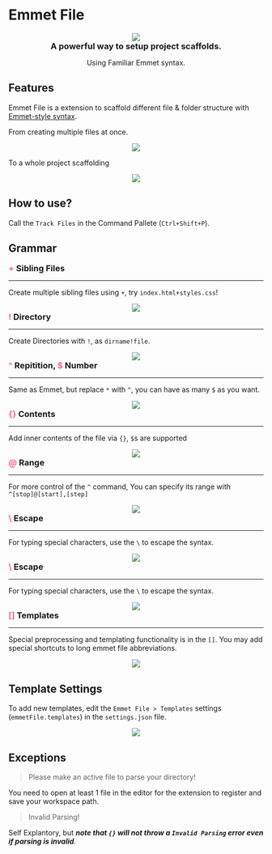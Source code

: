 # Emmet File

<center>
    <img src="https://raw.githubusercontent.com/Crunchitect/emmet-file/master/md_assets/emmetfile.png">
    <h3 style="margin:0;padding:0">A powerful way to setup project scaffolds.</h3>
    <p>Using Familiar Emmet syntax.</p>
</center>

## Features

Emmet File is a extension to scaffold different file & folder structure with [Emmet-style syntax](https://emmet.io/).

From creating multiple files at once.
<center>
    <img src="https://raw.githubusercontent.com/Crunchitect/emmet-file/master/md_assets/emmetfile1.png">
</center>

To a whole project scaffolding
<center>
    <img src="https://raw.githubusercontent.com/Crunchitect/emmet-file/master/md_assets/showoff.gif">
</center>

## How to use?
Call the `Track Files` in the Command Pallete (`Ctrl+Shift+P`).

## Grammar

<h3 style="margin:0;padding:0;">
    <span style="color:#FF6188">+</span> 
    Sibling Files
</h3>
<hr />

Create multiple sibling files using `+`, try `index.html+styles.css`!
<center>
    <img src="https://raw.githubusercontent.com/Crunchitect/emmet-file/master/md_assets/emmetfile2.png">
</center>

<h3 style="margin:0;padding:0;">
    <span style="color:#FF6188">!</span> 
    Directory
</h3>
<hr />

Create Directories with `!`, as `dirname!file`.
<center>
    <img src="https://raw.githubusercontent.com/Crunchitect/emmet-file/master/md_assets/emmetfile3.png">
</center>
<h3 style="margin:0;padding:0;">
    <span style="color:#FF6188">^</span> 
    Repitition,
    <span style="color:#FF6188">$</span> 
    Number
</h3>
<hr />

Same as Emmet, but replace `*` with `^`, you can have as many `$` as you want.
<center>
    <img src="https://raw.githubusercontent.com/Crunchitect/emmet-file/master/md_assets/emmetfile4.png">
</center>

<h3 style="margin:0;padding:0;">
    <span style="color:#FF6188">{}</span> 
    Contents
</h3>
<hr />

Add inner contents of the file via `{}`, `$`s are supported
<center>
    <img src="https://raw.githubusercontent.com/Crunchitect/emmet-file/master/md_assets/emmetfile5.png">
</center>

<h3 style="margin:0;padding:0;">
    <span style="color:#FF6188">@</span> 
    Range
</h3>
<hr />

For more control of the `^` command, You can specify its range with `^[stop]@[start],[step]`
<center>
    <img src="https://raw.githubusercontent.com/Crunchitect/emmet-file/master/md_assets/emmetfile6.png">
</center>

<h3 style="margin:0;padding:0;">
    <span style="color:#FF6188">\</span> 
    Escape
</h3>
<hr />

For typing special characters, use the `\` to escape the syntax.
<center>
    <img src="https://raw.githubusercontent.com/Crunchitect/emmet-file/master/md_assets/emmetfile8.png">
</center>

<h3 style="margin:0;padding:0;">
    <span style="color:#FF6188">\</span> 
    Escape
</h3>
<hr />

For typing special characters, use the `\` to escape the syntax.
<center>
    <img src="https://raw.githubusercontent.com/Crunchitect/emmet-file/master/md_assets/emmetfile7.png">
</center>

<h3 style="margin:0;padding:0;">
    <span style="color:#FF6188">[]</span> 
    Templates
</h3>
<hr />

Special preprocessing and templating functionality is in the `[]`. You may add special shortcuts to long emmet file abbreviations.
<center>
    <img src="https://raw.githubusercontent.com/Crunchitect/emmet-file/master/md_assets/emmetfile8.png">
</center>

## Template Settings

To add new templates, edit the `Emmet File > Templates` settings (`emmetFile.templates`) in the `settings.json` file.

<center>
    <img src="https://raw.githubusercontent.com/Crunchitect/emmet-file/master/md_assets/emmetfile9.png">
</center>

## Exceptions

> Please make an active file to parse your directory!

You need to open at least 1 file in the editor for the extension to register and save your workspace path.

> Invalid Parsing!

Self Explantory, but ***note that `{}` will not throw a `Invalid Parsing` error even if parsing is invalid***.
